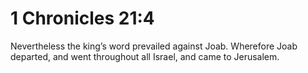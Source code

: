 # 1 Chronicles 21:4

Nevertheless the king’s word prevailed against Joab. Wherefore Joab departed, and went throughout all Israel, and came to Jerusalem.